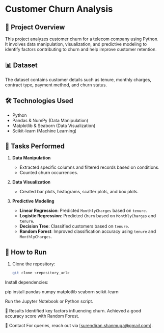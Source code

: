 # Customer Churn Analysis  

## 📌 Project Overview  
This project analyzes customer churn for a telecom company using Python. It involves data manipulation, visualization, and predictive modeling to identify factors contributing to churn and help improve customer retention.  

## 📊 Dataset  
The dataset contains customer details such as tenure, monthly charges, contract type, payment method, and churn status.  

## 🛠️ Technologies Used  
- Python  
- Pandas & NumPy (Data Manipulation)  
- Matplotlib & Seaborn (Data Visualization)  
- Scikit-learn (Machine Learning)  

## 📌 Tasks Performed  
1. **Data Manipulation**  
   - Extracted specific columns and filtered records based on conditions.  
   - Counted churn occurrences.  

2. **Data Visualization**  
   - Created bar plots, histograms, scatter plots, and box plots.  

3. **Predictive Modeling**  
   - **Linear Regression**: Predicted `MonthlyCharges` based on `tenure`.  
   - **Logistic Regression**: Predicted `Churn` based on `MonthlyCharges` and `tenure`.  
   - **Decision Tree**: Classified customers based on `tenure`.  
   - **Random Forest**: Improved classification accuracy using `tenure` and `MonthlyCharges`.  

## 🚀 How to Run  
1. Clone the repository:  
   ```bash
   git clone <repository_url>

Install dependencies:

 pip install pandas numpy matplotlib seaborn scikit-learn
 
Run the Jupyter Notebook or Python script.

📌 Results
Identified key factors influencing churn.
Achieved a good accuracy score with Random Forest.

📩 Contact
For queries, reach out via [surendiran.shanmuga@gmail.com].
